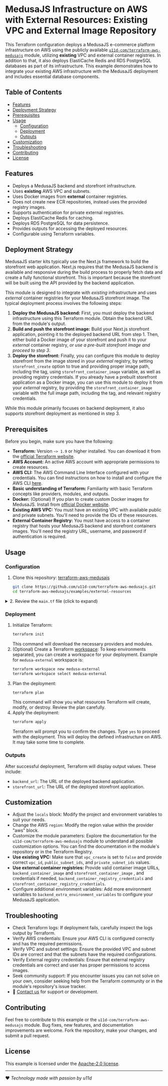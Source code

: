 # MedusaJS Infrastructure on AWS with External Resources: Existing VPC and External Image Repository

This Terraform configuration deploys a MedusaJS e-commerce platform infrastructure on AWS using the publicly available [`u11d-com/terraform-aws-medusajs`](https://github.com/u11d-com/terraform-aws-medusajs) module, utilizing **existing** VPC and external container registries. In addition to that, it also deploys ElastiCache Redis and RDS PostgreSQL databases as part of its infrastructure. This example demonstrates how to integrate your existing AWS infrastructure with the MedusaJS deployment and includes essential database components.

## Table of Contents

- [Features](#features)
- [Deployment Strategy](#deployment-strategy)
- [Prerequisites](#prerequisites)
- [Usage](#usage)
  - [Configuration](#configuration)
  - [Deployment](#deployment)
  - [Outputs](#outputs)
- [Customization](#customization)
- [Troubleshooting](#troubleshooting)
- [Contributing](#contributing)
- [License](#license)

## Features

- Deploys a MedusaJS backend and storefront infrastructure.
- Uses **existing** AWS VPC and subnets.
- Uses Docker images from **external** container registries.
- Does not create new ECR repositories, instead uses the provided registry images.
- Supports authentication for private external registries.
- Deploys ElastiCache Redis for caching.
- Deploys RDS PostgreSQL for data persistence.
- Provides outputs for accessing the deployed resources.
- Configurable using Terraform variables.

## Deployment Strategy

MedusaJS starter kits typically use the Next.js framework to build the storefront web application. Next.js requires that the MedusaJS backend is available and responsive during the build process to properly fetch data and create a fully functional storefront. This is important because the storefront will be built using the API provided by the backend application.

This module is designed to integrate with *existing* infrastructure and uses *external* container registries for your MedusaJS storefront image. The typical deployment process involves the following steps:

1. **Deploy the MedusaJS backend:** First, you must deploy the backend infrastructure using this Terraform module. Obtain the backend URL from the module's output.
2.  **Build and push the storefront image:** Build your Next.js storefront application, pointing it to the deployed backend URL from step 1. Then, either build a Docker image of your storefront and push it to your *external* container registry, *or use a pre-built storefront image and proceed to step 3*.
3.  **Deploy the storefront:** Finally, you can configure this module to deploy storefront from the image stored in your *external* registry, by setting `storefront_create` option to true and providing proper image path, including the tag, using `storefront_container_image` variable, as well as providing registry credentials. If you already have a prebuilt storefront application as a Docker image, you can use this module to deploy it from your *external* registry, by providing the `storefront_container_image` variable with the full image path, including the tag, and relevant registry credentials.

While this module primarily focuses on backend deployment, it also supports storefront deployment as mentioned in step 3.

## Prerequisites

Before you begin, make sure you have the following:

- **Terraform:** Version `~> 1.9` or higher installed. You can download it from the [official Terraform website](https://www.terraform.io/downloads.html).
- **AWS Account:** An active AWS account with appropriate permissions to create resources.
- **AWS CLI:** The AWS Command Line Interface configured with your credentials. You can find instructions on how to install and configure the AWS CLI [here](https://docs.aws.amazon.com/cli/latest/userguide/getting-started-install.html).
- **Basic understanding of Terraform:** Familiarity with basic Terraform concepts like providers, modules, and outputs.
- **Docker:** (Optional) If you plan to create custom Docker images for MedusaJS. Install from [official Docker website](https://docs.docker.com/engine/install/).
- **Existing AWS VPC:** You must have an existing VPC with available public and private subnets. You'll need to provide the IDs of these resources.
- **External Container Registry:** You must have access to a container registry that hosts your MedusaJS backend and storefront containers images. You'll need the registry URL, username, and password if authentication is required.

## Usage

### Configuration

1. Clone this repository: [terraform-aws-medusajs](https://github.com/u11d-com/terraform-aws-medusajs)
    ```bash
    git clone https://github.com/u11d-com/terraform-aws-medusajs.git
    cd terraform-aws-medusajs/examples/external-resources
    ```

<details>

<summary>2. Review the <code>main.tf</code> file (click to expand)</summary>

This file contains the Terraform configuration for deploying the MedusaJS infrastructure.
  - terraform block: Specifies the required Terraform version.
  - locals block: Defines local variables for project and environment names. You can customize these.
  - provider "aws" block: Configures the AWS provider and sets default tags for all resources. Change the region to match your desired location.
  - module "external_resources" block: This is the core of the setup. It uses the `u11d-com/terraform-aws-medusajs` module to create your infrastructure with external resources. Here's a breakdown of the key parameters:
    - source: The location of the Terraform module.
    - project and environment: These parameters are passed to the module and may be used to tag the AWS resources or other logic inside the module
    - vpc_create: Set to `false` to indicate usage of an existing VPC.
    - vpc_id: ID of the existing VPC.
    - public_subnet_ids: A list of IDs of the public subnets in your VPC.
    - private_subnet_ids: A list of IDs of the private subnets in your VPC.
    - ecr_backend_create: Set to `false` to prevent the creation of backend ECR repository.
    - ecr_storefront_create: Set to `false` to prevent the creation of storefront ECR repository.
    - backend_create: Specifies if to deploy backend application
    - backend_container_image: Specifies the Docker image URL for the MedusaJS backend.
    - backend_container_registry_credentials:  Credentials to access the external backend registry.
    - storefront_create: Specifies if to deploy storefront application.
    - storefront_container_image: Specifies the Docker image URL for the MedusaJS storefront.
    - storefront_container_registry_credentials:  Credentials to access the external storefront registry.
    - elasticache_create: Specifies if to create ElastiCache Redis cluster.
    - rds_create: Specifies if to create RDS PostgreSQL database.
  - output blocks: Define values that will be displayed after deployment.
</details>

### Deployment

1.  Initialize Terraform:
    ```bash
    terraform init
    ```
    This command will download the necessary providers and modules.
2.  (Optional) Create a Terraform [workspace](https://developer.hashicorp.com/terraform/cli/workspaces): To keep environments separated, you can create a workspace for your deployment. Example for `medusa-external` workspace is:
    ```bash
    terraform workspace new medusa-external
    terraform workspace select medusa-external
    ```
3.  Plan the deployment:
    ```bash
    terraform plan
    ```
    This command will show you what resources Terraform will create, modify, or destroy. Review the plan carefully.
4.  Apply the deployment:
    ```bash
    terraform apply
    ```
    Terraform will prompt you to confirm the changes. Type `yes` to proceed with the deployment.
    This will deploy the defined infrastructure on AWS. It may take some time to complete.

### Outputs

After successful deployment, Terraform will display output values. These include:
- `backend_url`: The URL of the deployed backend application.
- `storefront_url`: The URL of the deployed storefront application.

## Customization

- Adjust the `locals` block: Modify the project and environment variables to suit your needs.
- Change the AWS `region`: Modify the region value within the provider "aws" block.
- Customize the module parameters: Explore the documentation for the `u11d-com/terraform-aws-medusajs` module to understand all possible customization options. You can find the documentation in the module's repository or in the Terraform Registry.
- **Use existing VPC:** Make sure that `vpc_create` is set to `false` and provide correct `vpc_id`, `public_subnet_ids`, and `private_subnet_ids` values.
- **Use external container registries:** Provide valid container image URLs, `backend_container_image` and `storefront_container_image` , and credentials if needed,  `backend_container_registry_credentials` and `storefront_container_registry_credentials`.
- Configure additional environment variables: Add more environment variables to `backend_extra_environment_variables` to configure your MedusaJS application.

## Troubleshooting

- Check Terraform logs: If deployment fails, carefully inspect the logs output by Terraform.
- Verify AWS credentials: Ensure your AWS CLI is configured correctly and has the required permissions.
- Verify VPC and subnet settings: Ensure the provided VPC and subnet IDs are correct and that the subnets have the required configurations.
- Verify External registry credentials: Ensure that external registry credentials are correct and user has proper permissions to access images.
- Seek community support: If you encounter issues you can not solve on your own, consider seeking help from the Terraform community or in the module's repository's issue tracker.
- :email: [Contact us](mailto:hello@u11d.com) for support or development.

## Contributing

Feel free to contribute to this example or the `u11d-com/terraform-aws-medusajs` module. Bug fixes, new features, and documentation improvements are welcome. Fork the repository, make your changes, and submit a pull request.

## License

This example is licensed under the [Apache-2.0 license](https://www.apache.org/licenses/LICENSE-2.0).


---
:heart: _Technology made with passion by u11d_